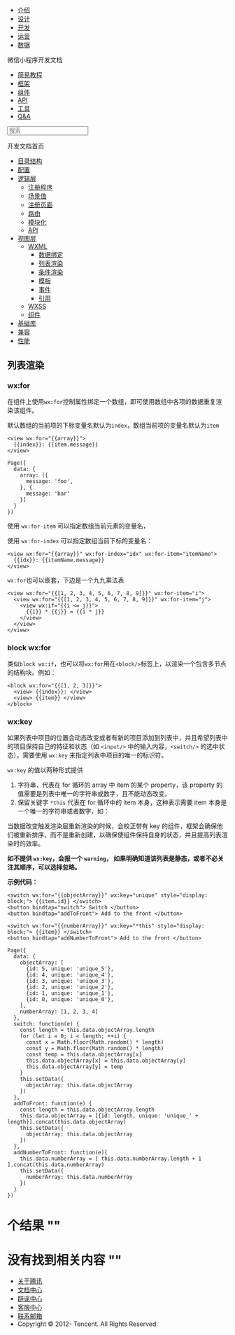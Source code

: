 <div class="book with-summary">

<div class="head">

<div class="head_box">

# [](javascript:; "_('微信公众平台 小程序')")

<div class="header_ctrls">

*   [介绍](https://mp.weixin.qq.com/debug/wxadoc/introduction/index.html?t=2017621)
*   [设计](https://mp.weixin.qq.com/debug/wxadoc/design/index.html?t=2017621)
*   [开发](https://mp.weixin.qq.com/debug/wxadoc/dev/index.html?t=2017621)
*   [运营](https://mp.weixin.qq.com/debug/wxadoc/product/index.html?t=2017621)
*   [数据](https://mp.weixin.qq.com/debug/wxadoc/analysis/index.html?t=2017621)

</div>

</div>

</div>

<div class="sub_nav_box">

<div class="sub_nav_inner">

<div class="book-summary-opr" id="js-book-summary-opr"><a class="book-summary-btn"></a></div>

<div class="top_sub_nav">

<div class="top_title_wap"><span class="icon_title icon_dev"></span>

微信小程序开发文档

</div>

*   [简易教程](../../../)
*   [框架](../../MINA.html)
*   [组件](../../../component/)
*   [API](../../../api/)
*   [工具](../../../devtools/devtools.html)
*   [Q&A](../../../qa.html)

</div>

<div id="book-search-input" role="search">

<form><label for="search-input" class="search-icon" id="js-search-icon"></label><input type="text" id="search-input" name="search-input" placeholder="搜索"> </form>

</div>

</div>

</div>

<div class="book-summary">

<div class="book-summary-home" id="js-summary-home"><a><span class="icon_home_s icon_dev"></span><span class="s_title_2">开发文档首页</span></a></div>

<nav role="navigation">

*   [目录结构](../../structure.html)
*   [配置](../../config.html)
*   [逻辑层](../../app-service/)
    *   [注册程序](../../app-service/app.html)
    *   [场景值](../../app-service/scene.html)
    *   [注册页面](../../app-service/page.html)
    *   [路由](../../app-service/route.html)
    *   [模块化](../../app-service/module.html)
    *   [API](../../app-service/api.html)
*   [视图层](../)
    *   [WXML](./)
        *   [数据绑定](data.html)
        *   [列表渲染](list.html)
        *   [条件渲染](conditional.html)
        *   [模板](template.html)
        *   [事件](event.html)
        *   [引用](import.html)
    *   [WXSS](../wxss.html)
    *   [组件](../component.html)
*   [基础库](../../client-lib.html)
*   [兼容](../../compatibility.html)
*   [性能](../../performance.html)

</nav>

</div>

<div class="book-body">

<div class="body-inner">

<div class="page-wrapper" tabindex="-1" role="main">

<div class="page-inner">

<div id="book-search-results">

<div class="search-noresults">

<section class="normal markdown-section">

# 列表渲染

### wx:for

在组件上使用`wx:for`控制属性绑定一个数组，即可使用数组中各项的数据重复渲染该组件。

默认数组的当前项的下标变量名默认为`index`，数组当前项的变量名默认为`item`

    <view wx:for="{{array}}">
      {{index}}: {{item.message}}
    </view>

    Page({
      data: {
        array: [{
          message: 'foo',
        }, {
          message: 'bar'
        }]
      }
    })

使用 `wx:for-item` 可以指定数组当前元素的变量名，

使用 `wx:for-index` 可以指定数组当前下标的变量名：

    <view wx:for="{{array}}" wx:for-index="idx" wx:for-item="itemName">
      {{idx}}: {{itemName.message}}
    </view>

`wx:for`也可以嵌套，下边是一个九九乘法表

    <view wx:for="{{[1, 2, 3, 4, 5, 6, 7, 8, 9]}}" wx:for-item="i">
      <view wx:for="{{[1, 2, 3, 4, 5, 6, 7, 8, 9]}}" wx:for-item="j">
        <view wx:if="{{i <= j}}">
          {{i}} * {{j}} = {{i * j}}
        </view>
      </view>
    </view>

### block wx:for

类似`block wx:if`，也可以将`wx:for`用在`<block/>`标签上，以渲染一个包含多节点的结构块。例如：

    <block wx:for="{{[1, 2, 3]}}">
      <view> {{index}}: </view>
      <view> {{item}} </view>
    </block>

### wx:key

如果列表中项目的位置会动态改变或者有新的项目添加到列表中，并且希望列表中的项目保持自己的特征和状态（如 `<input/>` 中的输入内容，`<switch/>` 的选中状态），需要使用 `wx:key` 来指定列表中项目的唯一的标识符。

`wx:key` 的值以两种形式提供

1.  字符串，代表在 for 循环的 array 中 item 的某个 property，该 property 的值需要是列表中唯一的字符串或数字，且不能动态改变。
2.  保留关键字 `*this` 代表在 for 循环中的 item 本身，这种表示需要 item 本身是一个唯一的字符串或者数字，如：

当数据改变触发渲染层重新渲染的时候，会校正带有 key 的组件，框架会确保他们被重新排序，而不是重新创建，以确保使组件保持自身的状态，并且提高列表渲染时的效率。

**如不提供 `wx:key`，会报一个 `warning`， 如果明确知道该列表是静态，或者不必关注其顺序，可以选择忽略。**

**示例代码：**

    <switch wx:for="{{objectArray}}" wx:key="unique" style="display: block;"> {{item.id}} </switch>
    <button bindtap="switch"> Switch </button>
    <button bindtap="addToFront"> Add to the front </button>

    <switch wx:for="{{numberArray}}" wx:key="*this" style="display: block;"> {{item}} </switch>
    <button bindtap="addNumberToFront"> Add to the front </button>

    Page({
      data: {
        objectArray: [
          {id: 5, unique: 'unique_5'},
          {id: 4, unique: 'unique_4'},
          {id: 3, unique: 'unique_3'},
          {id: 2, unique: 'unique_2'},
          {id: 1, unique: 'unique_1'},
          {id: 0, unique: 'unique_0'},
        ],
        numberArray: [1, 2, 3, 4]
      },
      switch: function(e) {
        const length = this.data.objectArray.length
        for (let i = 0; i < length; ++i) {
          const x = Math.floor(Math.random() * length)
          const y = Math.floor(Math.random() * length)
          const temp = this.data.objectArray[x]
          this.data.objectArray[x] = this.data.objectArray[y]
          this.data.objectArray[y] = temp
        }
        this.setData({
          objectArray: this.data.objectArray
        })
      },
      addToFront: function(e) {
        const length = this.data.objectArray.length
        this.data.objectArray = [{id: length, unique: 'unique_' + length}].concat(this.data.objectArray)
        this.setData({
          objectArray: this.data.objectArray
        })
      },
      addNumberToFront: function(e){
        this.data.numberArray = [ this.data.numberArray.length + 1 ].concat(this.data.numberArray)
        this.setData({
          numberArray: this.data.numberArray
        })
      }
    })

</section>

</div>

<div class="search-results">

<div class="has-results">

# <span class="search-results-count"></span>个结果 "<span class="search-query"></span>"

</div>

<div class="no-results">

# 没有找到相关内容 "<span class="search-query"></span>"

</div>

</div>

</div>

</div>

</div>

<div class="foot" id="footer">

*   [关于腾讯](http://www.tencent.com/zh-cn/index.shtml)
*   [文档中心](https://mp.weixin.qq.com/debug/wxadoc/introduction/index.html?t=1484641676&t=2017621)
*   [辟谣中心](https://mp.weixin.qq.com/cgi-bin/opshowpage?action=dispelinfo&lang=zh_CN&begin=1&count=9)
*   [客服中心](http://kf.qq.com/faq/120911VrYVrA1509086vyumm.html)
*   [联系邮箱](mailto:weixinmp@qq.com)
*   Copyright © 2012-<span id="s_copyright_year"></span> Tencent. All Rights Reserved.

</div>

</div>

[](data.html)[](conditional.html)</div>

</div>